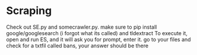 # Scraping
Check out SE.py and somecrawler.py.
make sure to pip install google/googlesearch (i forgot what its called) and tldextract
To execute it, 
open and run ES, and it will ask you for prompt, enter it.
go to your files and check for a txtfil called bans, your answer should be there
